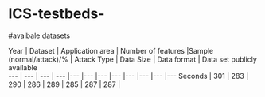 # ICS-testbeds-

#avaibale datasets

Year  | Dataset  | Application area  | Number of features  |Sample (normal/attack)/% | Attack Type  | Data Size  | Data format  | Data set publicly available  
--- | --- | --- | --- |--- |--- |--- |--- |--- |--- |--- |---
Seconds | 301 | 283 | 290 | 286 | 289 | 285 | 287 | 287 |
